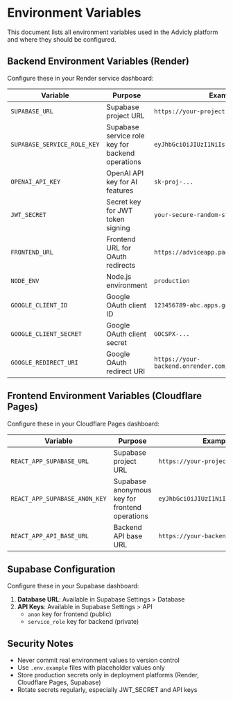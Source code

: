 # Environment Variables

This document lists all environment variables used in the Advicly platform and where they should be configured.

## Backend Environment Variables (Render)

Configure these in your Render service dashboard:

| Variable | Purpose | Example Value |
|----------|---------|---------------|
| `SUPABASE_URL` | Supabase project URL | `https://your-project.supabase.co` |
| `SUPABASE_SERVICE_ROLE_KEY` | Supabase service role key for backend operations | `eyJhbGciOiJIUzI1NiIsInR5cCI6IkpXVCJ9...` |
| `OPENAI_API_KEY` | OpenAI API key for AI features | `sk-proj-...` |
| `JWT_SECRET` | Secret key for JWT token signing | `your-secure-random-string` |
| `FRONTEND_URL` | Frontend URL for OAuth redirects | `https://adviceapp.pages.dev` |
| `NODE_ENV` | Node.js environment | `production` |
| `GOOGLE_CLIENT_ID` | Google OAuth client ID | `123456789-abc.apps.googleusercontent.com` |
| `GOOGLE_CLIENT_SECRET` | Google OAuth client secret | `GOCSPX-...` |
| `GOOGLE_REDIRECT_URI` | Google OAuth redirect URI | `https://your-backend.onrender.com/api/auth/google/callback` |

## Frontend Environment Variables (Cloudflare Pages)

Configure these in your Cloudflare Pages dashboard:

| Variable | Purpose | Example Value |
|----------|---------|---------------|
| `REACT_APP_SUPABASE_URL` | Supabase project URL | `https://your-project.supabase.co` |
| `REACT_APP_SUPABASE_ANON_KEY` | Supabase anonymous key for frontend operations | `eyJhbGciOiJIUzI1NiIsInR5cCI6IkpXVCJ9...` |
| `REACT_APP_API_BASE_URL` | Backend API base URL | `https://your-backend.onrender.com` |

## Supabase Configuration

Configure these in your Supabase dashboard:

1. **Database URL**: Available in Supabase Settings > Database
2. **API Keys**: Available in Supabase Settings > API
   - `anon` key for frontend (public)
   - `service_role` key for backend (private)

## Security Notes

- Never commit real environment values to version control
- Use `.env.example` files with placeholder values only
- Store production secrets only in deployment platforms (Render, Cloudflare Pages, Supabase)
- Rotate secrets regularly, especially JWT_SECRET and API keys
